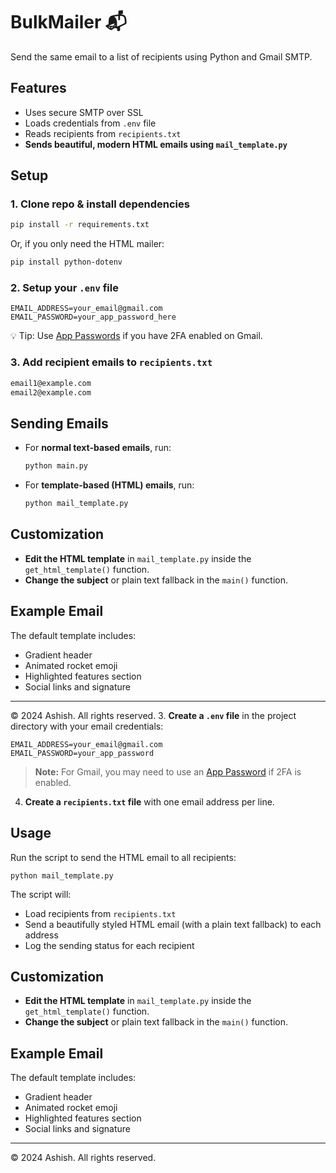 # BulkMailer 📬

Send the same email to a list of recipients using Python and Gmail SMTP.

## Features
- Uses secure SMTP over SSL
- Loads credentials from `.env` file
- Reads recipients from `recipients.txt`
- **Sends beautiful, modern HTML emails using `mail_template.py`**

## Setup

### 1. Clone repo & install dependencies
```bash
pip install -r requirements.txt
```
Or, if you only need the HTML mailer:
```bash
pip install python-dotenv
```

### 2. Setup your `.env` file
```env
EMAIL_ADDRESS=your_email@gmail.com
EMAIL_PASSWORD=your_app_password_here
```
💡 Tip: Use [App Passwords](https://myaccount.google.com/apppasswords) if you have 2FA enabled on Gmail.

### 3. Add recipient emails to `recipients.txt`
```txt
email1@example.com
email2@example.com
```

## Sending Emails

- For **normal text-based emails**, run:
  ```bash
  python main.py
  ```
- For **template-based (HTML) emails**, run:
  ```bash
  python mail_template.py
  ```

## Customization

- **Edit the HTML template** in `mail_template.py` inside the `get_html_template()` function.
- **Change the subject** or plain text fallback in the `main()` function.

## Example Email

The default template includes:
- Gradient header
- Animated rocket emoji
- Highlighted features section
- Social links and signature

---

© 2024 Ashish. All rights reserved.
3. **Create a `.env` file** in the project directory with your email credentials:
   ```
   EMAIL_ADDRESS=your_email@gmail.com
   EMAIL_PASSWORD=your_app_password
   ```

   > **Note:** For Gmail, you may need to use an [App Password](https://support.google.com/accounts/answer/185833) if 2FA is enabled.

4. **Create a `recipients.txt` file** with one email address per line.

## Usage

Run the script to send the HTML email to all recipients:
```
python mail_template.py
```

The script will:
- Load recipients from `recipients.txt`
- Send a beautifully styled HTML email (with a plain text fallback) to each address
- Log the sending status for each recipient

## Customization

- **Edit the HTML template** in `mail_template.py` inside the `get_html_template()` function.
- **Change the subject** or plain text fallback in the `main()` function.

## Example Email

The default template includes:
- Gradient header
- Animated rocket emoji
- Highlighted features section
- Social links and signature

---

© 2024 Ashish. All rights reserved.

